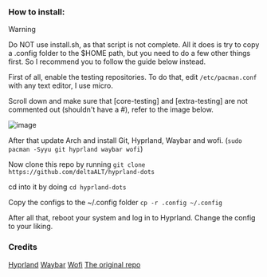 ### How to install:

> [!WARNING]
> Do NOT use install.sh, as that script is not complete. All it does is try to copy a .config folder to the $HOME path, but you need to do a few other things first. So I recommend you to follow the guide below instead.

First of all, enable the testing repositories. To do that, edit ``/etc/pacman.conf`` with any text editor, I use micro. 

Scroll down and make sure that [core-testing] and [extra-testing] are not commented out (shouldn't have a #), refer to the image below.

![image](https://github.com/deltaALT/hyprland-dots/assets/154239532/8d52c698-d409-40d2-b0aa-588b30c94427)

After that update Arch and install Git, Hyprland, Waybar and wofi. (```sudo pacman -Syyu git hyprland waybar wofi```)

Now clone this repo by running ```git clone https://github.com/deltaALT/hyprland-dots```

cd into it by doing ```cd hyprland-dots```

Copy the configs to the ~/.config folder ```cp -r .config ~/.config```


After all that, reboot your system and log in to Hyprland. Change the config to your liking.


### Credits
[Hyprland](https://hyprland.org/)
[Waybar](https://github.com/Alexays/Waybar)
[Wofi](https://hg.sr.ht/~scoopta/wofi)
[The original repo](https://github.com/unkn0wncvm1/dotfiles)
